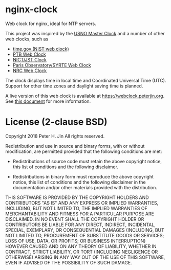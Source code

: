 # nginx-clock

Web clock for nginx, ideal for NTP servers.

This project was inspired by the [USNO Master Clock](http://www.usno.navy.mil/USNO/time/display-clocks/simpletime)
and a number of other web clocks, such as
* [time.gov (NIST web clock)](https://www.time.gov/)
* [PTB Web Clock](https://uhr.ptb.de/)
* [NICT/JST Clock](https://www1.nict.go.jp/JST/JST_E.html)
* [Paris Observatory/SYRTE Web Clock](https://syrte.obspm.fr/cgi-bin/heure_op_js)
* [NRC Web Clock](https://www.nrc-cnrc.gc.ca/eng/services/time/web_clock.html)

The clock displays time in local time and Coordinated Universal Time \(UTC).
Support for other time zones and daylight saving time is planned.

A live version of this web clock is available at https://webclock.peterjin.org.
See [this document](online-demo.md) for more information.

# License \(2-clause BSD)

Copyright 2018 Peter H. Jin
All rights reserved.

Redistribution and use in source and binary forms, with or without
modification, are permitted provided that the following conditions are met:

* Redistributions of source code must retain the above copyright notice, this
  list of conditions and the following disclaimer.

* Redistributions in binary form must reproduce the above copyright notice,
  this list of conditions and the following disclaimer in the documentation
  and/or other materials provided with the distribution.

THIS SOFTWARE IS PROVIDED BY THE COPYRIGHT HOLDERS AND CONTRIBUTORS "AS IS"
AND ANY EXPRESS OR IMPLIED WARRANTIES, INCLUDING, BUT NOT LIMITED TO, THE
IMPLIED WARRANTIES OF MERCHANTABILITY AND FITNESS FOR A PARTICULAR PURPOSE ARE
DISCLAIMED. IN NO EVENT SHALL THE COPYRIGHT HOLDER OR CONTRIBUTORS BE LIABLE
FOR ANY DIRECT, INDIRECT, INCIDENTAL, SPECIAL, EXEMPLARY, OR CONSEQUENTIAL
DAMAGES (INCLUDING, BUT NOT LIMITED TO, PROCUREMENT OF SUBSTITUTE GOODS OR
SERVICES; LOSS OF USE, DATA, OR PROFITS; OR BUSINESS INTERRUPTION) HOWEVER
CAUSED AND ON ANY THEORY OF LIABILITY, WHETHER IN CONTRACT, STRICT LIABILITY,
OR TORT (INCLUDING NEGLIGENCE OR OTHERWISE) ARISING IN ANY WAY OUT OF THE USE
OF THIS SOFTWARE, EVEN IF ADVISED OF THE POSSIBILITY OF SUCH DAMAGE.
